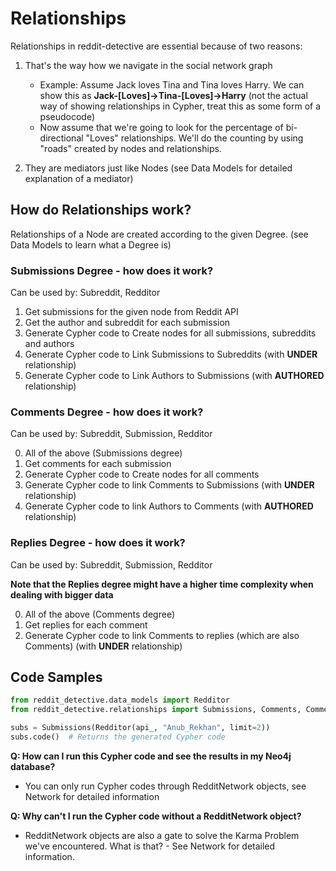 # Relationships
Relationships in reddit-detective are essential because of two reasons:
1. That's the way how we navigate in the social network graph
    - Example: Assume Jack loves Tina and Tina loves Harry. 
    We can show this as **Jack-[Loves]->Tina-[Loves]->Harry**
    (not the actual way of showing relationships in Cypher, treat this as some form of a pseudocode)
    - Now assume that we're going to look for the percentage of bi-directional "Loves" relationships.
    We'll do the counting by using "roads" created by nodes and relationships.
    
2. They are mediators just like Nodes (see Data Models for detailed explanation of a mediator)

## How do Relationships work?
Relationships of a Node are created according to the given Degree. (see Data Models to learn what a Degree is)

### Submissions Degree - how does it work?
Can be used by: Subreddit, Redditor

1. Get submissions for the given node from Reddit API
2. Get the author and subreddit for each submission
3. Generate Cypher code to Create nodes for all submissions, subreddits and authors
4. Generate Cypher code to Link Submissions to Subreddits (with **UNDER** relationship)
5. Generate Cypher code to Link Authors to Submissions (with **AUTHORED** relationship)

### Comments Degree - how does it work?
Can be used by: Subreddit, Submission, Redditor

0. All of the above (Submissions degree)
1. Get comments for each submission
2. Generate Cypher code to Create nodes for all comments
3. Generate Cypher code to link Comments to Submissions (with **UNDER** relationship)
4. Generate Cypher code to link Authors to Comments (with **AUTHORED** relationship)

### Replies Degree - how does it work?
Can be used by: Subreddit, Submission, Redditor

**Note that the Replies degree might have a higher time complexity when dealing with bigger data**

0. All of the above (Comments degree)
1. Get replies for each comment
2. Generate Cypher code to link Comments to replies (which are also Comments) (with **UNDER** relationship)

## Code Samples
```python
from reddit_detective.data_models import Redditor
from reddit_detective.relationships import Submissions, Comments, CommentsReplies

subs = Submissions(Redditor(api_, "Anub_Rekhan", limit=2))
subs.code()  # Returns the generated Cypher code 
```
**Q: How can I run this Cypher code and see the results in my Neo4j database?**
- You can only run Cypher codes through RedditNetwork objects,
see Network for detailed information

**Q: Why can't I run the Cypher code without a RedditNetwork object?**
- RedditNetwork objects are also a gate to solve the Karma Problem we've encountered.
What is that? - See Network for detailed information. 

